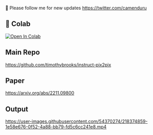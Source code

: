 🐣 Please follow me for new updates https://twitter.com/camenduru

## 🦒 Colab
[![Open In Colab](https://colab.research.google.com/assets/colab-badge.svg)](https://colab.research.google.com/github/camenduru/pix2pix-video-colab/blob/main/pix2pix-video-colab.ipynb)

## Main Repo
https://github.com/timothybrooks/instruct-pix2pix

## Paper
https://arxiv.org/abs/2211.09800

## Output
https://user-images.githubusercontent.com/54370274/218374859-1e58e676-0f52-4a88-bb79-fd5c6cc241e8.mp4
